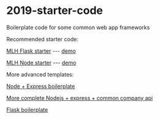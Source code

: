 # 2019-starter-code
Boilerplate code for some common web app frameworks

Recommended starter code: 

[MLH Flask starter](https://github.com/MLH/mlh-hackathon-flask-starter) ---  [demo](https://hackathon-starter-python.herokuapp.com)

[MLH Node starter](https://github.com/MLH/mlh-hackathon-nodejs-starter) --- [demo](https://hackathon-starter-nodejs.herokuapp.com)


More advanced templates: 

[Node + Express boilerplate](https://github.com/CalamariDude/express-starter)

[More complete Nodejs + express + common company api](https://github.com/sahat/hackathon-starter)

[Flask boilerplate](https://github.com/ojengwa/Flask-Hackathon-Starter)

